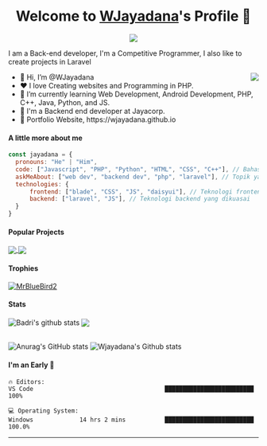 <p align="center">
  <h1 align="center">Welcome to <a href="https://github.com/WJayadana">WJayadana</a>'s Profile 👋</h1>
</p>
<p align="center">
  <a align="center" href="https://github.com/DenverCoder1/readme-typing-svg"><img src="https://readme-typing-svg.herokuapp.com?&font=IBM+Plex+Sans&color=F72EE2&size=25&lines=Welcome+to+my+GitHub+Profile!;I'm+a+Back+end+developer;I'm+a+competitive+programmer;I'm+a+Laravel+developer" /></a>
</p>
<p>I am a Back-end developer, I'm a Competitive Programmer, I also like to create projects in Laravel</p>
<img align="right" src="https://media.giphy.com/media/M9gbBd9nbDrOTu1Mqx/giphy.gif">
<ul>
  <li>👋 Hi, I’m @WJayadana</li>
  <li>❤️ I love Creating websites and Programming in PHP.</li>
  <li>🌱 I’m currently learning Web Development, Android Development, PHP, C++, Java, Python, and JS.</li>
  <li>💼 I'm a Backend end developer at Jayacorp.</li>
  <li>🧐 Portfolio Website, https://wjayadana.github.io</li>
</ul>

#### A little more about me
```javascript
const jayadana = {
  pronouns: "He" | "Him",
  code: ["Javascript", "PHP", "Python", "HTML", "CSS", "C++"], // Bahasa pemrograman yang dikuasai
  askMeAbout: ["web dev", "backend dev", "php", "laravel"], // Topik yang dapat ditanyakan
  technologies: {
      frontend: ["blade", "CSS", "JS", "daisyui"], // Teknologi frontend yang dikuasai
      backend: ["laravel", "JS"], // Teknologi backend yang dikuasai
  }
}

```


#### Popular Projects
<a href="[https://github.com/MrBlueBird2/to-do-list-flask](https://github.com/WJayadana/jayabsen)">
  <!-- Change the `github-readme-stats.anuraghazra1.vercel.app` to `github-readme-stats.vercel.app`  -->
  <img align="center" src="https://github-readme-stats.anuraghazra1.vercel.app/api/pin/?username=WJayadana&repo=jayabsen&theme=onedark" />
</a>    
<a href="https://github.com/WJayadana/laravel-installer">
  <!-- Change the `github-readme-stats.anuraghazra1.vercel.app` to `github-readme-stats.vercel.app`  -->
  <img align="center" src="https://github-readme-stats.anuraghazra1.vercel.app/api/pin/?username=WJayadana&repo=laravel-installer&theme=onedark"/>
</a>

#### Trophies

<p align="left"> <a href="https://github.com/ryo-ma/github-profile-trophy"><img src="https://github-profile-trophy.vercel.app/?username=WJayadana&row=2&column=6&theme=onedark&column=8&no-frame=false&no-bg=false" alt="MrBlueBird2"></a></p>

#### Stats
<a>
  <img align="center" src="https://github-readme-stats.anuraghazra1.vercel.app/api?username=WJayadana&show_icons=true&include_all_commits=true&theme=onedark" alt="Badri's github stats" />
</a>
<a>
  <!-- Change the `github-readme-stats.anuraghazra1.vercel.app` to `github-readme-stats.vercel.app`  -->
  <img align="center" src="https://github-readme-stats.anuraghazra1.vercel.app/api/top-langs/?username=WJayadana&layout=compact&theme=onedark" />
</a>
<br />
<br />

![Anurag's GitHub stats](https://github-readme-stats.vercel.app/api?username=anuraghazra&show_icons=true&theme=radical)
![Wjayadana's Github stats](https://streak-stats.demolab.com/?user=WJayadana&theme=onedark) 


#### I'm an Early 🐤
```
🔥 Editors:
VS Code                                     █████████████████████████   100% 

💻 Operating System:
Windows             14 hrs 2 mins           █████████████████████████   100.0%
```
------
